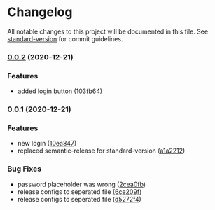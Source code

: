 # Changelog

All notable changes to this project will be documented in this file. See [standard-version](https://github.com/conventional-changelog/standard-version) for commit guidelines.

### [0.0.2](https://github.com/fborges42/semantic-versioning/compare/v0.0.1...v0.0.2) (2020-12-21)


### Features

* added login button ([103fb64](https://github.com/fborges42/semantic-versioning/commit/103fb64125748c4f4b8da696e64eff8b44f20626))

### 0.0.1 (2020-12-21)


### Features

* new login ([10ea847](https://github.com/fborges42/semantic-versioning/commit/10ea847a2f974d4b31b218b53f2ce05e58fd8974))
* replaced semantic-release for standard-version ([a1a2212](https://github.com/fborges42/semantic-versioning/commit/a1a2212f380147ce2c5a1f2325feed97329900df))


### Bug Fixes

* password placeholder was wrong ([2cea0fb](https://github.com/fborges42/semantic-versioning/commit/2cea0fb528c0911efea690e6e2d5d3db23bc3d14))
* release configs to seperated file ([6ce209f](https://github.com/fborges42/semantic-versioning/commit/6ce209febc40046a3356cc34eed09734a6075a1f))
* release configs to seperated file ([d5272f4](https://github.com/fborges42/semantic-versioning/commit/d5272f46d9f029668bca1dab0c8262c67e444c20))
